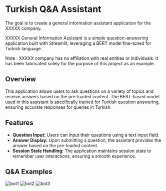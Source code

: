 # Turkish Q&A Assistant

The goal is to create a general information assistant application for the XXXXX company.

XXXXX General Information Assistant is a simple question-answering application built with Streamlit, leveraging a BERT model fine-tuned for Turkish language.

Note : XXXXX company has no affiliation with real entities or individuals. It has been fabricated solely for the purpose of this project as an example.

## Overview

This application allows users to ask questions on a variety of topics and receive answers based on the pre-loaded content. The BERT-based model used in this assistant is specifically trained for Turkish question answering, ensuring accurate responses for queries in Turkish.

## Features

- **Question Input:** Users can input their questions using a text input field.
- **Answer Display:** Upon submitting a question, the assistant provides the answer based on the pre-loaded content.
- **Session State Handling:** The application maintains session state to remember user interactions, ensuring a smooth experience.

## Q&A Examples

![bot1](https://github.com/baranylcn/turkish_QA_assistant_app/assets/98966968/5659386d-168a-4074-b7d0-49f401ebaa3f)
![bot2](https://github.com/baranylcn/turkish_QA_assistant_app/assets/98966968/94ea564a-21bc-40b8-a250-d40693e30ba3)
![bot3](https://github.com/baranylcn/turkish_QA_assistant_app/assets/98966968/a0a9998d-7c02-4de3-bc00-45d4d953b9c2)
